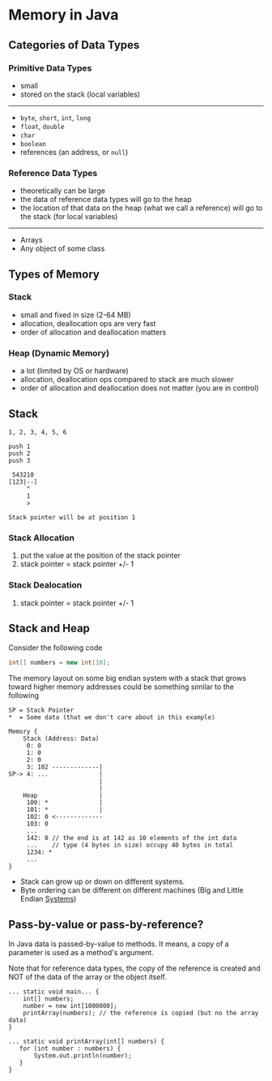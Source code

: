 # Memory in Java

## Categories of Data Types

### Primitive Data Types

 - small
 - stored on the stack (local variables)

---

 * `byte`, `short`, `int`, `long`
 * `float`, `double`
 * `char`
 * `boolean`
 * references (an address, or `null`)

### Reference Data Types

 - theoretically can be large
 - the data of reference data types will go to the heap
 - the location of that data on the heap (what we call a reference) will go to
   the stack (for local variables)

---

 * Arrays
 * Any object of some class

## Types of Memory

### Stack
 - small and fixed in size (2-64 MB)
 - allocation, deallocation ops are very fast
 - order of allocation and deallocation matters

### Heap (Dynamic Memory)
 - a lot (limited by OS or hardware)
 - allocation, deallocation ops compared to stack are much slower
 - order of allocation and deallocation does not matter (you are in control)

## Stack

```
1, 2, 3, 4, 5, 6

push 1
push 2
push 3

 543210
[123|--]
     ^
     1
     >

Stack pointer will be at position 1
```

### Stack Allocation

1. put the value at the position of the stack pointer
2. stack pointer = stack pointer +/- 1

### Stack Dealocation

1. stack pointer = stack pointer +/- 1

## Stack and Heap

Consider the following code

```java
int[] numbers = new int[10];
```

The memory layout on some big endian system with a stack that grows toward
higher memory addresses could be something similar to the following

```
SP = Stack Pointer
*  = Some data (that we don't care about in this example)

Memory {
    Stack (Address: Data)
     0: 0
     1: 0
     2: 0
     3: 102 -------------|
SP-> 4: ...              |
                         |
                         |
    Heap                 |
     100: *              |
     101: *              |
     102: 0 <-------------
     103: 0
     ...
     142: 0 // the end is at 142 as 10 elements of the int data
     ...    // type (4 bytes in size) occupy 40 bytes in total
     1234: *
     ...
}
```

* Stack can grow up or down on different systems.
* Byte ordering can be different on different machines (Big and Little Endian
  [Systems](https://www.cs.umd.edu/class/sum2003/cmsc311/Notes/Data/endian.html))

## Pass-by-value or pass-by-reference?

In Java data is passed-by-value to methods. It means, a copy of a parameter is
used as a method's argument.

Note that for reference data types, the copy of the reference is created and NOT
of the data of the array or the object itself.

```
... static void main... {
    int[] numbers;
    number = new int[1000000];
    printArray(numbers); // the reference is copied (but no the array data)
}

... static void printArray(int[] numbers) {
   for (int number : numbers) {
       System.out.println(number);
   }
}
```

